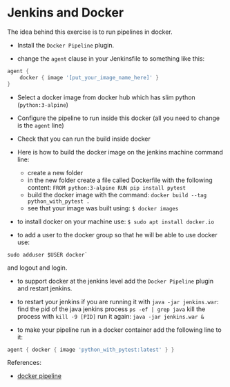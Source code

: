 # Jenkins and Docker

The idea behind this exercise is to run pipelines in docker.

* Install the `Docker Pipeline` plugin.

* change the `agent` clause in your Jenkinsfile to something like this:

```groovy
agent {
    docker { image '[put_your_image_name_here]' }
}
```

* Select a docker image from docker hub which has slim python (`python:3-alpine`)

* Configure the pipeline to run inside this docker
    (all you need to change is the `agent` line)

* Check that you can run the build inside docker

* Here is how to build the docker image on the jenkins machine command line:
    * create a new folder
    * in the new folder create a file called Dockerfile with the following content:
        `FROM python:3-alpine
        RUN pip install pytest`
    * build the docker image with the command:
        `docker build --tag python_with_pytest .`
    * see that your image was built using:
        `$ docker images`

* to install docker on your machine use:
`$ sudo apt install docker.io`

* to add a user to the docker group so that he will be able to use docker use:

```shell
sudo adduser $USER docker`
```

and logout and login.

* to support docker at the jenkins level add the `Docker Pipeline` plugin and restart jenkins.

* to restart your jenkins if you are running it with `java -jar jenkins.war`:
find the pid of the java jenkins process
`ps -ef | grep java`
kill the process with
`kill -9 [PID]`
run it again:
`java -jar jenkins.war &`

* to make your pipeline run in a docker container add the following line to it:

```groovy
agent { docker { image 'python_with_pytest:latest' } }
```

References:
* [docker pipeline](https://www.jenkins.io/doc/book/pipeline/docker)
